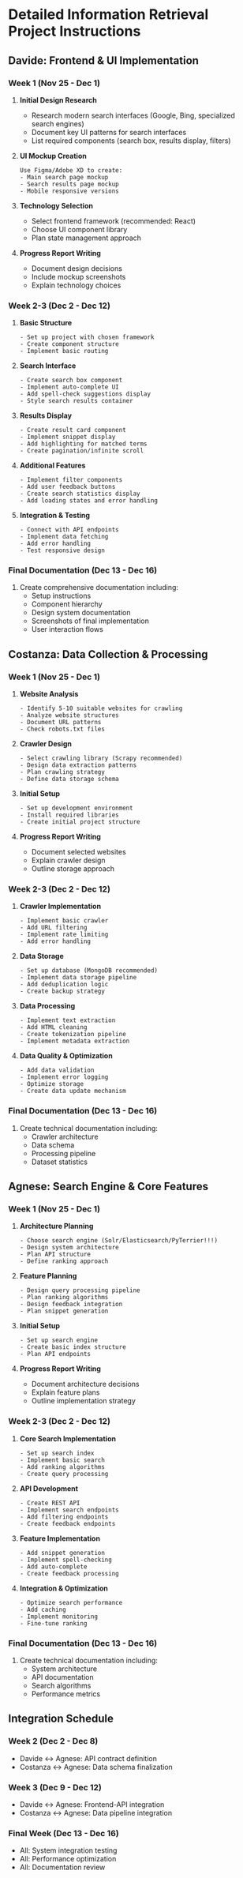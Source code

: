 # Detailed Information Retrieval Project Instructions

## Davide: Frontend & UI Implementation

### Week 1 (Nov 25 - Dec 1)
1. **Initial Design Research**
   - Research modern search interfaces (Google, Bing, specialized search engines)
   - Document key UI patterns for search interfaces
   - List required components (search box, results display, filters)

2. **UI Mockup Creation**
   ```
   Use Figma/Adobe XD to create:
   - Main search page mockup
   - Search results page mockup
   - Mobile responsive versions
   ```

3. **Technology Selection**
   - Select frontend framework (recommended: React)
   - Choose UI component library
   - Plan state management approach

4. **Progress Report Writing**
   - Document design decisions
   - Include mockup screenshots
   - Explain technology choices

### Week 2-3 (Dec 2 - Dec 12)
1. **Basic Structure**
   ```
   - Set up project with chosen framework
   - Create component structure
   - Implement basic routing
   ```

2. **Search Interface**
   ```
   - Create search box component
   - Implement auto-complete UI
   - Add spell-check suggestions display
   - Style search results container
   ```

3. **Results Display**
   ```
   - Create result card component
   - Implement snippet display
   - Add highlighting for matched terms
   - Create pagination/infinite scroll
   ```

4. **Additional Features**
   ```
   - Implement filter components
   - Add user feedback buttons
   - Create search statistics display
   - Add loading states and error handling
   ```

5. **Integration & Testing**
   ```
   - Connect with API endpoints
   - Implement data fetching
   - Add error handling
   - Test responsive design
   ```

### Final Documentation (Dec 13 - Dec 16)
1. Create comprehensive documentation including:
   - Setup instructions
   - Component hierarchy
   - Design system documentation
   - Screenshots of final implementation
   - User interaction flows

## Costanza: Data Collection & Processing
### Week 1 (Nov 25 - Dec 1)
1. **Website Analysis**
   ```
   - Identify 5-10 suitable websites for crawling
   - Analyze website structures
   - Document URL patterns
   - Check robots.txt files
   ```

2. **Crawler Design**
   ```
   - Select crawling library (Scrapy recommended)
   - Design data extraction patterns
   - Plan crawling strategy
   - Define data storage schema
   ```

3. **Initial Setup**
   ```
   - Set up development environment
   - Install required libraries
   - Create initial project structure
   ```

4. **Progress Report Writing**
   - Document selected websites
   - Explain crawler design
   - Outline storage approach

### Week 2-3 (Dec 2 - Dec 12)
1. **Crawler Implementation**
   ```
   - Implement basic crawler
   - Add URL filtering
   - Implement rate limiting
   - Add error handling
   ```

2. **Data Storage**
   ```
   - Set up database (MongoDB recommended)
   - Implement data storage pipeline
   - Add deduplication logic
   - Create backup strategy
   ```

3. **Data Processing**
   ```
   - Implement text extraction
   - Add HTML cleaning
   - Create tokenization pipeline
   - Implement metadata extraction
   ```

4. **Data Quality & Optimization**
   ```
   - Add data validation
   - Implement error logging
   - Optimize storage
   - Create data update mechanism
   ```

### Final Documentation (Dec 13 - Dec 16)
1. Create technical documentation including:
   - Crawler architecture
   - Data schema
   - Processing pipeline
   - Dataset statistics

## Agnese: Search Engine & Core Features
### Week 1 (Nov 25 - Dec 1)
1. **Architecture Planning**
   ```
   - Choose search engine (Solr/Elasticsearch/PyTerrier!!!)
   - Design system architecture
   - Plan API structure
   - Define ranking approach
   ```

2. **Feature Planning**
   ```
   - Design query processing pipeline
   - Plan ranking algorithms
   - Design feedback integration
   - Plan snippet generation
   ```

3. **Initial Setup**
   ```
   - Set up search engine
   - Create basic index structure
   - Plan API endpoints
   ```

4. **Progress Report Writing**
   - Document architecture decisions
   - Explain feature plans
   - Outline implementation strategy

### Week 2-3 (Dec 2 - Dec 12)
1. **Core Search Implementation**
   ```
   - Set up search index
   - Implement basic search
   - Add ranking algorithms
   - Create query processing
   ```

2. **API Development**
   ```
   - Create REST API
   - Implement search endpoints
   - Add filtering endpoints
   - Create feedback endpoints
   ```

3. **Feature Implementation**
   ```
   - Add snippet generation
   - Implement spell-checking
   - Add auto-complete
   - Create feedback processing
   ```

4. **Integration & Optimization**
   ```
   - Optimize search performance
   - Add caching
   - Implement monitoring
   - Fine-tune ranking
   ```

### Final Documentation (Dec 13 - Dec 16)
1. Create technical documentation including:
   - System architecture
   - API documentation
   - Search algorithms
   - Performance metrics

## Integration Schedule
### Week 2 (Dec 2 - Dec 8)
- Davide ↔ Agnese: API contract definition
- Costanza ↔ Agnese: Data schema finalization

### Week 3 (Dec 9 - Dec 12)
- Davide ↔ Agnese: Frontend-API integration
- Costanza ↔ Agnese: Data pipeline integration

### Final Week (Dec 13 - Dec 16)
- All: System integration testing
- All: Performance optimization
- All: Documentation review